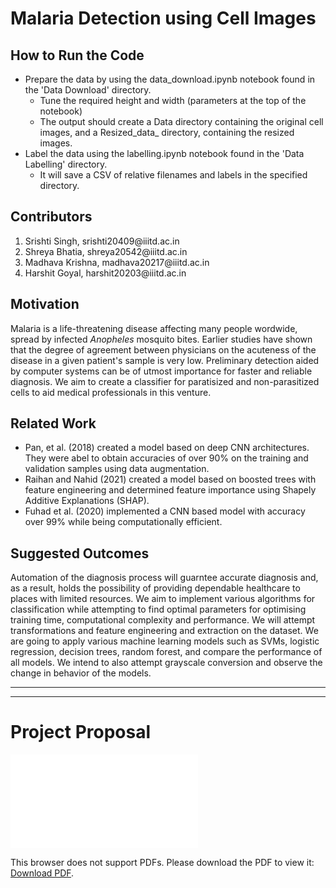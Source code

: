 # Malaria Detection using Cell Images

## How to Run the Code

- Prepare the data by using the data_download.ipynb notebook found in the 'Data Download' directory.
  - Tune the required height and width (parameters at the top of the notebook)
  - The output should create a Data directory containing the original cell images, and a Resized_data_<width><height> directory, containing the resized images.
- Label the data using the labelling.ipynb notebook found in the 'Data Labelling' directory.
  - It will save a CSV of relative filenames and labels in the specified directory.


## Contributors
<ol>
    <li>Srishti Singh, srishti20409@iiitd.ac.in</li>
    <li>Shreya Bhatia, shreya20542@iiitd.ac.in</li>
    <li>Madhava Krishna, madhava20217@iiitd.ac.in</li>
    <li>Harshit Goyal, harshit20203@iiitd.ac.in</li>
</ol>

## Motivation

Malaria is a life-threatening disease affecting many people wordwide, spread by infected *Anopheles* mosquito bites. Earlier studies have shown that the degree of agreement between physicians on the acuteness of the disease in a given patient's sample is very low. Preliminary detection aided by computer systems can be of utmost importance for faster and reliable diagnosis. We aim to create a classifier for paratisized and non-parasitized cells to aid medical professionals in this venture.

## Related Work

<ul>
    <li>Pan, et al. (2018) created a model based on deep CNN architectures. They were abel to obtain accuracies of over 90% on the training and validation samples using data augmentation.</li>
    <li>Raihan and Nahid (2021) created a model based on boosted trees with feature engineering and determined feature importance using Shapely Additive Explanations (SHAP).</li>
    <li>Fuhad et al. (2020) implemented a CNN based model with accuracy over 99% while being computationally efficient.</li>
</ul>

## Suggested Outcomes

Automation of the diagnosis process will guarntee accurate diagnosis and, as a result, holds the possibility of providing dependable healthcare to places with limited resources. We aim to implement various algorithms for classification while attempting to find optimal parameters for optimising training time, computational complexity and performance. We will attempt transformations and feature engineering and extraction on the dataset. We are going to apply various machine learning models such as SVMs, logistic regression, decision trees, random forest, and compare the performance of all models. We intend to also attempt grayscale conversion and observe the change in behavior of the models.

<hr>
<hr>

# Project Proposal

<object data="Project_proposal_group_17.pdf" type="application/pdf" width="700px" height="700px">
    <embed src="Project_proposal_group_17.pdf">
        <p>This browser does not support PDFs. Please download the PDF to view it: <a href="Project_proposal_group_17.pdf">Download PDF</a>.</p>
    </embed>
</object>